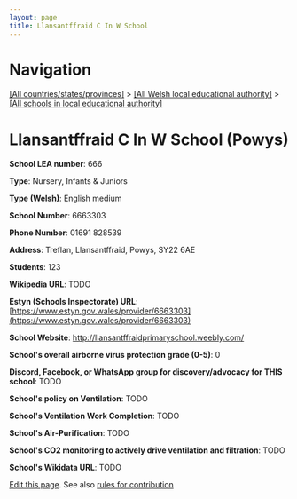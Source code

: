 ```yaml
---
layout: page
title: Llansantffraid C In W School
---
```

# Navigation

[[All countries/states/provinces]](../../..) > [[All Welsh local educational authority]](../..) > [[All schools in local educational authority]](..)

# Llansantffraid C In W School (Powys)

**School LEA number**: 666

**Type**: Nursery, Infants & Juniors

**Type (Welsh)**: English medium

**School Number**: 6663303

**Phone Number**: 01691 828539

**Address**: Treflan, Llansantffraid, Powys, SY22 6AE

**Students**: 123

**Wikipedia URL**: TODO

**Estyn (Schools Inspectorate) URL**: [https://www.estyn.gov.wales/provider/6663303](https://www.estyn.gov.wales/provider/6663303)

**School Website**: http://llansantffraidprimaryschool.weebly.com/

**School's overall airborne virus protection grade (0-5)**: 0

**Discord, Facebook, or WhatsApp group for discovery/advocacy for THIS school**: TODO

**School's policy on Ventilation**: TODO

**School's Ventilation Work Completion**: TODO

**School's Air-Purification**: TODO

**School's CO2 monitoring to actively drive ventilation and filtration**: TODO

**School's Wikidata URL**: TODO




[Edit this page](https://github.com/ventilate-schools/Wales/edit/prif/./Powys/Llansantffraid_C_In_W_School.md). See also [rules for contribution](../../../contribution-rules/)